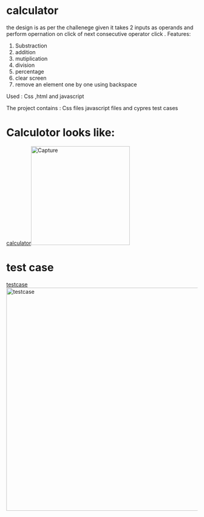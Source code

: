 # calculator
the design is as per the challenege given 
it takes 2 inputs as operands and perform opernation on click of next consecutive operator click .
Features:
1) Substraction 
2) addition 
3) mutiplication 
4) division 
5) percentage
6) clear screen 
7) remove an element one by one using backspace

Used :
Css ,html and javascript 

The project contains :
Css files 
javascript files 
and cypres test cases 

# Calculotor looks like:
[calculator](Capture.PNG)<img width="260" alt="Capture" src="https://user-images.githubusercontent.com/66835272/138044261-60aeb2f2-f4df-46ea-8ffc-fb1b86d26114.PNG">



# test case
[testcase](testcase.PNG)
 <img width="587" alt="testcase" src="https://user-images.githubusercontent.com/66835272/138044293-6d7c0193-984a-4f58-8cb0-76a5ce2f89e0.PNG">
